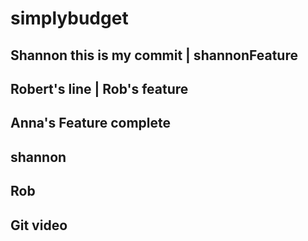 # simplybudget

## Shannon this is my commit | shannonFeature
## Robert's line | Rob's feature
## Anna's Feature complete
## shannon
## Rob
## Git video

